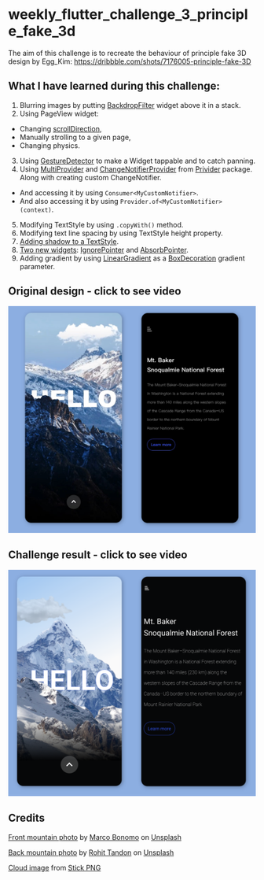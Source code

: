 # weekly_flutter_challenge_3_principle_fake_3d

The aim of this challenge is to recreate the behaviour of principle fake 3D design by Egg_Kim:
https://dribbble.com/shots/7176005-principle-fake-3D

## What I have learned during this challenge:
1. Blurring images by putting [BackdropFilter](https://www.youtube.com/watch?v=dYRs7Q1vfYI) widget above it in a stack.
2. Using PageView widget:
* Changing [scrollDirection](https://medium.com/flutter-community/a-deep-dive-into-pageview-in-flutter-with-custom-transitions-581d9ea6dded),
* Manually strolling to a given page,
* Changing physics.
3. Using [GestureDetector](https://flutter.dev/docs/cookbook/gestures/handling-taps) to make a Widget tappable and to catch panning.
4. Using [MultiProvider](https://flutter.dev/docs/development/data-and-backend/state-mgmt/simple#changenotifierprovider) and  [ChangeNotifierProvider](https://flutter.dev/docs/development/data-and-backend/state-mgmt/simple#changenotifierprovider) from [Privider](https://pub.dev/packages/provider) package. Along with creating custom ChangeNotifier.
* And accessing it by using ```Consumer<MyCustomNotifier>```.
* And also accessing it by using ```Provider.of<MyCustomNotifier>(context)```.
5. Modifying TextStyle by using ```.copyWith()``` method.
6. Modifying text line spacing by using TextStyle height property.
7. [Adding shadow to a TextStyle](https://owenhalliday.co.uk/shadows/).
8. [Two new widgets](https://stackoverflow.com/questions/55430842/flutter-absorbpointer-vs-ignorepointer-difference): [IgnorePointer](https://api.flutter.dev/flutter/widgets/IgnorePointer-class.html) and [AbsorbPointer](https://api.flutter.dev/flutter/widgets/AbsorbPointer-class.html).
9. Adding gradient by using [LinearGradient](https://api.flutter.dev/flutter/painting/LinearGradient-class.html) as a [BoxDecoration](https://api.flutter.dev/flutter/painting/BoxDecoration-class.html) gradient parameter.

## Original design - click to see video
[![Original design](https://github.com/JKPK/weekly_flutter_challenge_3_principle_fake_3d/blob/master/original_design.png?raw=true)](https://dribbble.com/shots/7176005-principle-fake-3D)

## Challenge result - click to see video
[![Challenge result](https://github.com/JKPK/weekly_flutter_challenge_3_principle_fake_3d/blob/master/challenge_result.png?raw=true)](https://youtu.be/WURwh-Z2uao)


## Credits
[Front mountain photo](https://unsplash.com/photos/Sa7787z58VQ) by [Marco Bonomo](https://unsplash.com/@radel?utm_source=unsplash&utm_medium=referral&utm_content=creditCopyText) on [Unsplash](https://unsplash.com/?utm_source=unsplash&utm_medium=referral&utm_content=creditCopyText)

[Back mountain photo](https://unsplash.com/photos/9wg5jCEPBsw) by [Rohit Tandon](https://unsplash.com/@rohittandon?utm_source=unsplash&utm_medium=referral&utm_content=creditCopyText) on [Unsplash](https://unsplash.com/?utm_source=unsplash&utm_medium=referral&utm_content=creditCopyText)

[Cloud image](https://www.stickpng.com/img/nature/clouds/small-single-cloud) from [Stick PNG](https://www.stickpng.com)
